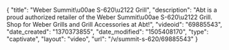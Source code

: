 {
    "title": "Weber Summit\u00ae S-620\u2122 Grill",
    "description": "Abt is a proud authorized retailer of the Weber Summit\u00ae S-620\u2122 Grill. Shop for Weber Grills and Grill Accessories at Abt!",
    "videoid": "69885543",
    "date_created": "1370373855",
    "date_modified": "1505408170",
    "type": "captivate",
    "layout": "video",
    "url": "\/v\/summit-s-620\/69885543"
}
